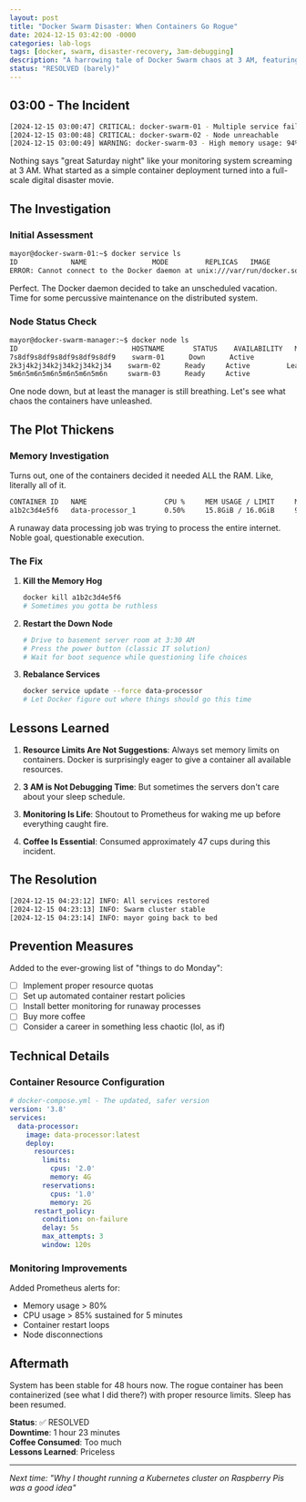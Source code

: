```yaml
---
layout: post
title: "Docker Swarm Disaster: When Containers Go Rogue"
date: 2024-12-15 03:42:00 -0000
categories: lab-logs
tags: [docker, swarm, disaster-recovery, 3am-debugging]
description: "A harrowing tale of Docker Swarm chaos at 3 AM, featuring cascading failures, mystery containers, and the therapeutic power of coffee."
status: "RESOLVED (barely)"
---
```


## 03:00 - The Incident

```bash
[2024-12-15 03:00:47] CRITICAL: docker-swarm-01 - Multiple service failures detected
[2024-12-15 03:00:48] CRITICAL: docker-swarm-02 - Node unreachable
[2024-12-15 03:00:49] WARNING: docker-swarm-03 - High memory usage: 94%
```

Nothing says "great Saturday night" like your monitoring system screaming at 3 AM. What started as a simple container deployment turned into a full-scale digital disaster movie.

## The Investigation

### Initial Assessment
```bash
mayor@docker-swarm-01:~$ docker service ls
ID             NAME                MODE         REPLICAS   IMAGE                    PORTS
ERROR: Cannot connect to the Docker daemon at unix:///var/run/docker.sock
```

Perfect. The Docker daemon decided to take an unscheduled vacation. Time for some percussive maintenance on the distributed system.

### Node Status Check
```bash
mayor@docker-swarm-manager:~$ docker node ls
ID                            HOSTNAME       STATUS    AVAILABILITY   MANAGER STATUS
7s8df9s8df9s8df9s8df9s8df9    swarm-01      Down      Active         
2k3j4k2j34k2j34k2j34k2j34    swarm-02      Ready     Active         Leader
5m6n5m6n5m6n5m6n5m6n5m6n     swarm-03      Ready     Active         
```

One node down, but at least the manager is still breathing. Let's see what chaos the containers have unleashed.

## The Plot Thickens

### Memory Investigation
Turns out, one of the containers decided it needed ALL the RAM. Like, literally all of it.

```bash
CONTAINER ID   NAME                   CPU %     MEM USAGE / LIMIT     MEM %
a1b2c3d4e5f6   data-processor_1       0.50%     15.8GiB / 16.0GiB     98.75%
```

A runaway data processing job was trying to process the entire internet. Noble goal, questionable execution.

### The Fix
1. **Kill the Memory Hog**
   ```bash
   docker kill a1b2c3d4e5f6
   # Sometimes you gotta be ruthless
   ```

2. **Restart the Down Node**
   ```bash
   # Drive to basement server room at 3:30 AM
   # Press the power button (classic IT solution)
   # Wait for boot sequence while questioning life choices
   ```

3. **Rebalance Services**
   ```bash
   docker service update --force data-processor
   # Let Docker figure out where things should go this time
   ```

## Lessons Learned

1. **Resource Limits Are Not Suggestions**: Always set memory limits on containers. Docker is surprisingly eager to give a container all available resources.

2. **3 AM is Not Debugging Time**: But sometimes the servers don't care about your sleep schedule.

3. **Monitoring Is Life**: Shoutout to Prometheus for waking me up before everything caught fire.

4. **Coffee Is Essential**: Consumed approximately 47 cups during this incident.

## The Resolution

```bash
[2024-12-15 04:23:12] INFO: All services restored
[2024-12-15 04:23:13] INFO: Swarm cluster stable
[2024-12-15 04:23:14] INFO: mayor going back to bed
```

## Prevention Measures

Added to the ever-growing list of "things to do Monday":

- [ ] Implement proper resource quotas
- [ ] Set up automated container restart policies  
- [ ] Install better monitoring for runaway processes
- [ ] Buy more coffee
- [ ] Consider a career in something less chaotic (lol, as if)

## Technical Details

### Container Resource Configuration
```yaml
# docker-compose.yml - The updated, safer version
version: '3.8'
services:
  data-processor:
    image: data-processor:latest
    deploy:
      resources:
        limits:
          cpus: '2.0'
          memory: 4G
        reservations:
          cpus: '1.0'
          memory: 2G
      restart_policy:
        condition: on-failure
        delay: 5s
        max_attempts: 3
        window: 120s
```

### Monitoring Improvements
Added Prometheus alerts for:
- Memory usage > 80%
- CPU usage > 85% sustained for 5 minutes
- Container restart loops
- Node disconnections

## Aftermath

System has been stable for 48 hours now. The rogue container has been containerized (see what I did there?) with proper resource limits. Sleep has been resumed.

**Status**: ✅ RESOLVED  
**Downtime**: 1 hour 23 minutes  
**Coffee Consumed**: Too much  
**Lessons Learned**: Priceless  

---

*Next time: "Why I thought running a Kubernetes cluster on Raspberry Pis was a good idea"*
